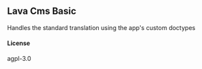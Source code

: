 ## Lava Cms Basic

Handles the standard translation using the app's custom doctypes

#### License

agpl-3.0